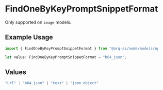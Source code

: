 # FindOneByKeyPromptSnippetFormat

Only supported on `image` models.

## Example Usage

```typescript
import { FindOneByKeyPromptSnippetFormat } from "@orq-ai/node/models/operations";

let value: FindOneByKeyPromptSnippetFormat = "b64_json";
```

## Values

```typescript
"url" | "b64_json" | "text" | "json_object"
```